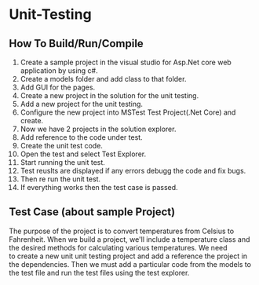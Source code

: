 # Unit-Testing
## How To Build/Run/Compile<br>
 1. Create a sample project in the visual studio for Asp.Net core web application by using c#.<br>
 2. Create a models folder and add class to that folder.<br>
 3. Add GUI for the pages.<br>
 4. Create a new project in the solution for the unit testing.<br>
 5. Add a new project for the unit testing. 
 6. Configure the new project into MSTest Test Project(.Net Core) and create.<br>
 7. Now we have 2 projects in the solution explorer.<br>
 8. Add reference to the code under test.<br>
 9. Create the unit test code.<br>
10. Open the test and select Test Explorer.<br>
11. Start running the unit test.<br>
12. Test reuslts are displayed if any errors debugg the code and fix bugs. <br>
13. Then re run the unit test.<br>
14. If everything works then the test case is passed.<br>


## Test Case (about sample Project)<br>
The purpose of the project is to convert temperatures from Celsius to Fahrenheit. When we build a project, we'll include a temperature class and the desired methods for calculating various temperatures. We need to create a new unit unit testing project and add a reference the project in the dependencies. Then we must add a particular code from the models to the test file and run the test files using the test explorer.
